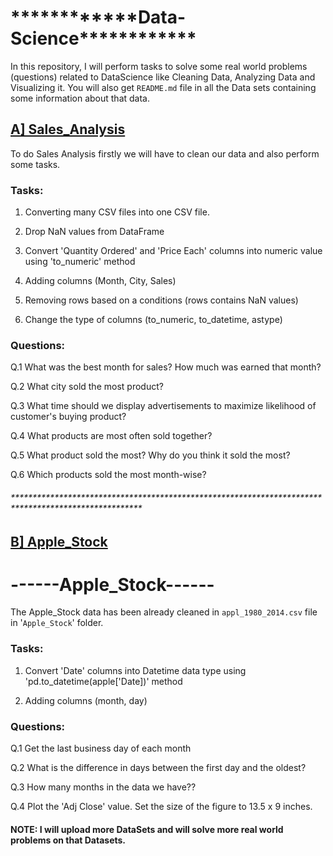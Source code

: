 # **\*\*\*\***\*\*\*\***\*\*\*\***Data-Science**\*\*\*\***\*\*\*\***\*\*\*\***

In this repository, I will perform tasks to solve some real world problems (questions) related to DataScience like Cleaning Data, Analyzing Data and Visualizing it.
You will also get `README.md` file in all the Data sets containing some information about that data.

## [A\] Sales_Analysis](https://github.com/tejasnavalkhe1810/Data-Science/tree/master/Sales_Analysis)

To do Sales Analysis firstly we will have to clean our data and also perform some tasks.

### Tasks:

1. Converting many CSV files into one CSV file.

2. Drop NaN values from DataFrame

3. Convert 'Quantity Ordered' and 'Price Each' columns into numeric value using 'to_numeric' method

4. Adding columns (Month, City, Sales)

5. Removing rows based on a conditions (rows contains NaN values)

6. Change the type of columns (to_numeric, to_datetime, astype)

### Questions:

Q.1 What was the best month for sales? How much was earned that month?

Q.2 What city sold the most product?

Q.3 What time should we display advertisements to maximize likelihood of customer's buying product?

Q.4 What products are most often sold together?

Q.5 What product sold the most? Why do you think it sold the most?

Q.6 Which products sold the most month-wise?

###### *****************************************************************************************************

## [B\] Apple_Stock](https://github.com/tejasnavalkhe1810/Data-Science/tree/master/Apple_Stock)

 # ------Apple_Stock------

The Apple_Stock data has been already cleaned in `appl_1980_2014.csv` file in '`Apple_Stock`' folder.

### Tasks:

1. Convert 'Date' columns into Datetime data type using 'pd.to_datetime(apple['Date])' method

2. Adding columns (month, day)

### Questions:

Q.1 Get the last business day of each month

Q.2 What is the difference in days between the first day and the oldest?

Q.3 How many months in the data we have??

Q.4 Plot the 'Adj Close' value. Set the size of the figure to 13.5 x 9 inches.


#### NOTE: I will upload more DataSets and will solve more real world problems on that Datasets.